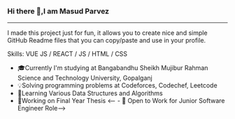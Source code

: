 ### Hi there 👋,I am Masud Parvez
<hr>

I made this project just for fun, it allows you to create nice and simple GitHub Readme files that you can copy/paste and use in your profile.

Skills: VUE JS / REACT / JS / HTML / CSS

- 🎓Currently I'm studying at Bangabandhu Sheikh Mujibur Rahman Science and Technology University, Gopalganj
- 💡Solving programming problems at Codeforces, Codechef, Leetcode
- 📖Learning Various Data Structures and Algorithms
- 📗Working on Final Year Thesis
 <-- - 💼 Open to Work for Junior Software Engineer Role-->
